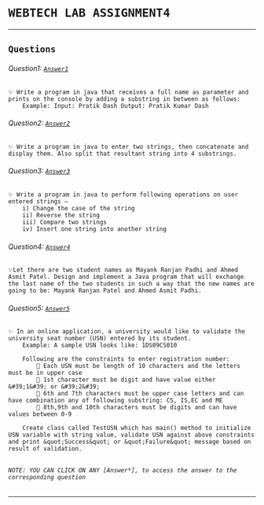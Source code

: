 # ```WEBTECH LAB ASSIGNMENT4```  
***  
## ```Questions```  

###### Question1: [```Answer1```](Q1.java)
    ✨ Write a program in java that receives a full name as parameter and prints on the console by adding a substring in between as follows:
        Example: Input: Pratik Dash Output: Pratik Kumar Dash
###### Question2: [```Answer2```](Q2.java)
    ✨ Write a program in java to enter two strings, then concatenate and display them. Also split that resultant string into 4 substrings.
###### Question3: [```Answer3```](Q3.java)
    ✨ Write a program in java to perform following operations on user entered strings –
        i) Change the case of the string
        ii) Reverse the string
        iii) Compare two strings
        iv) Insert one string into another string
###### Question4: [```Answer4```](Q4.java)
    ✨Let there are two student names as Mayank Ranjan Padhi and Ahmed Asmit Patel. Design and implement a Java program that will exchange the last name of the two students in such a way that the new names are going to be: Mayank Ranjan Patel and Ahmed Asmit Padhi.
###### Question5: [```Answer5```](Q5.java)
    ✨ In an online application, a university would like to validate the university seat number (USN) entered by its student.
        Example: A sample USN looks like: 1DS09CS010
        
        Following are the constraints to enter registration number:
             Each USN must be length of 10 characters and the letters must be in upper case
             1st character must be digit and have value either &#39;1&#39; or &#39;2&#39;
             6th and 7th characters must be upper case letters and can have combination any of following substring: CS, IS,EC and ME
             8th,9th and 10th characters must be digits and can have values between 0-9
            
        Create class called TestUSN which has main() method to initialize USN variable with string value, validate USN against above constraints and print &quot;Success&quot; or &quot;Failure&quot; message based on result of validation.
##  
###### ```NOTE: YOU CAN CLICK ON ANY [Answer*], to access the answer to the corresponding question```

---
